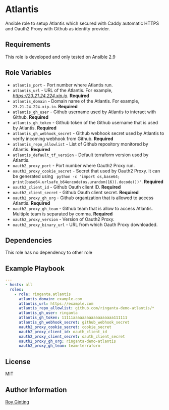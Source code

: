 Atlantis
=========

Ansible role to setup Atlantis which secured with Caddy automatic HTTPS and Oauth2 Proxy with Github as identity provider.

Requirements
------------

This role is developed and only tested on Ansible 2.9

Role Variables
--------------

- `atlantis_port` - Port number where Atlantis run.
- `atlantis_url` - URL of the Atlantis. For example, _https://23.21.24.224.xip.io_. **Required**
- `atlantis_domain` - Domain name of the Atlantis. For example, `23.21.24.224.xip.io`. **Required**
- `atlantis_gh_user` - Github username used by Atlantis to interact with Github. **Required**
- `atlantis_gh_token` - Github token of the Github username that is used by Atlantis. **Required**
- `atlantis_gh_webhook_secret` - Github webhook secret used by Atlantis to verify incoming webhook from Github. **Required**
- `atlantis_repo_allowlist` - List of Github repository monitored by Atlantis. **Required**
- `atlantis_default_tf_version` - Default terraform version used by Atlantis.
- `oauth2_proxy_port` - Port number where Oauth2 Proxy run.
- `oauth2_proxy_cookie_secret` - Secret that used by Oauth2 Proxy. It can be generated using ` python -c 'import os,base64; print(base64.urlsafe_b64encode(os.urandom(16)).decode())'`. **Required**
- `oauth2_client_id` - Github Oauth client ID. **Required**
- `oauth2_client_secret` - Github Oauth client secret. **Required**
- `oauth2_proxy_gh_org` - Github organization that is allowed to access Atlantis. **Required**
- `oauth2_proxy_gh_team` - Github team that is allow to access Atlantis. Multiple team is separated by comma. **Required**
- `oauth2_proxy_version` - Version of Oauth2 Proxy.
- `oauth2_proxy_binary_url` - URL from which Oauth Proxy downloaded.

Dependencies
------------

This role has no dependency to other role

Example Playbook
----------------

```yml
---
- hosts: all
  roles:
    - role: ringanta.atlantis
      atlantis_domain: example.com
      atlantis_url: https://example.com
      atlantis_repo_allowlist: github.com/ringanta-demo-atlantis/*
      atlantis_gh_user: ringanta
      atlantis_gh_token: 11111aaaaaaaaaaaaaaaaaa111111
      atlantis_gh_webhook_secret: github_webhook_secret
      oauth2_proxy_cookie_secret: cookie_secret
      oauth2_proxy_client_id: oauth_client_id
      oauth2_proxy_client_secret: oauth_client_secret
      oauth2_proxy_gh_org: ringanta-demo-atlantis
      oauth2_proxy_gh_team: team-terraform
```

License
-------

MIT

Author Information
------------------

[Roy Ginting](https://ringanta.id/)
